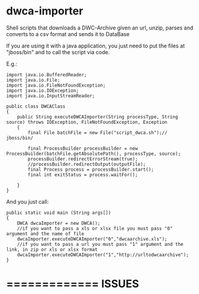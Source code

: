 dwca-importer
=============

Shell scripts that downloads a DWC-Archive given an url, unzip, parses and converts to a csv format and sends it to DataBase

If you are using it with a java application, you just need to put the files at "jboss/bin" and to call the script via code.

E.g.:
```	
import java.io.BufferedReader;
import java.io.File;
import java.io.FileNotFoundException;
import java.io.IOException;
import java.io.InputStreamReader;

public class DWCAClass
{
	public String executeDWCAImporter(String processType, String source) throws IOException, FileNotFoundException, Exception  
	{
	    final File batchFile = new File("script_dwca.sh");// jboss/bin/
	
	    final ProcessBuilder processBuilder = new ProcessBuilder(batchFile.getAbsolutePath(), processType, source);
	    processBuilder.redirectErrorStream(true);
	    //processBuilder.redirectOutput(outputFile);
	    final Process process = processBuilder.start();
	    final int exitStatus = process.waitFor();
	    
	}
}
```
And you just call:
```
public static void main (String args[])
{
	DWCA dwcaImporter = new DWCA();
	//if you want to pass a xls or xlsx file you must pass "0" argument and the name of file
	dwcaImporter.executeDWCAImporter("0","dwcaarchive.xls");
	//if you want to pass a url you must pass "1" argument and the link, in zip or xls or xlsx format
	dwcaImporter.executeDWCAImporter("1","http://urltodwcaarchive");
}
```

=============
ISSUES
=============

